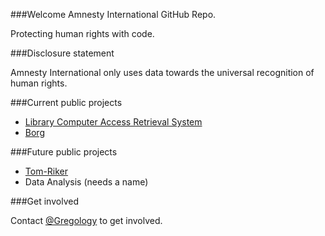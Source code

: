###Welcome Amnesty International GitHub Repo.

Protecting human rights with code.

###Disclosure statement

Amnesty International only uses data towards the universal recognition of human rights.

###Current public projects

  * [Library Computer Access Retrieval System](https://github.com/AmnestyInternational/LCARS)
  * [Borg](https://github.com/AmnestyInternational/Borg)

###Future public projects

  * [Tom-Riker](https://github.com/AmnestyInternational/Tom-Riker)
  * Data Analysis (needs a name)


###Get involved

Contact [@Gregology](https://github.com/gregology) to get involved.
